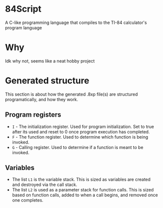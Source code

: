 # 84Script
A C-like programming language that compiles to the TI-84 calculator's program language

# Why
Idk why not, seems like a neat hobby project

# Generated structure
This section is about how the generated .8xp file(s) are structured programatically, and how they work.

## Program registers
* ``I`` - The initialization register. Used for program initialization. Set to true after its used and reset to 0 once program execution has completed.
* ``F`` - The function register. Used to determine which function is being invoked.
* ``G`` - Calling register. Used to determine if a function is meant to be invoked.

## Variables
* The list ``L1`` is the variable stack. This is sized as variables are created and destroyed via the call stack.
* The list ``L2`` is used as a parameter stack for function calls. This is sized based on function calls, added to when a call begins, and removed once one completes. 
